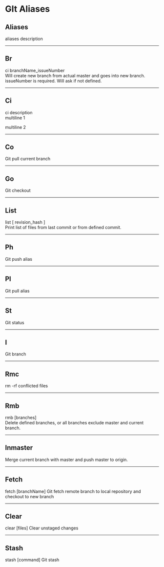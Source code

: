 GIt Aliases
===========

Aliases
-------
aliases description

- - -
Br
--

ci branchName_issueNumber<br>
Will create new branch from actual master and goes into new branch.
issueNumber is required. Will ask if not defined.

- - -
Ci
--

ci description<br>
multiline 1<br>

multiline 2<br>

- - -
Co
--

Git pull current branch

- - -
Go
--

Git checkout

- - -
List
----

list [ revision_hash ]<br>
Print list of files from last commit or from defined commit.

- - -
Ph
--

Git push alias

- - -
Pl
--

Git pull alias

- - -
St
--

Git status
- - -
I
--

Git branch
- - -
Rmc
--

rm -rf conflicted files
- - -
Rmb
--

rmb [branches]<br>
Delete defined branches, or all branches exclude master and current branch.
- - -
Inmaster
--

Merge current branch with master and push master to origin.
- - -
Fetch
--

fetch [branchName]
Git fetch remote branch to local repository and checkout to new branch
- - -
Clear
--

clear [files]
Clear unstaged changes
- - -
Stash
--

stash [command]
Git stash

